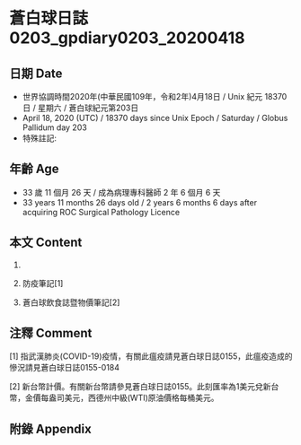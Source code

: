 [_metadata_:encoding]: - "utf-8"
[_metadata_:fileformat]: - "markdown"
[_metadata_:MIME_type]: - "text/plain"
[_metadata_:markdown_version]: - "commonmark version 0.29"
[_metadata_:markdown_spec]: - "https://spec.commonmark.org/0.29/"

# 蒼白球日誌0203_gpdiary0203_20200418 #

## 日期 Date ##

* 世界協調時間2020年(中華民國109年，令和2年)4月18日 / Unix 紀元 18370 日 / 星期六 / 蒼白球紀元第203日
* April 18, 2020 (UTC) / 18370 days since Unix Epoch / Saturday / Globus Pallidum day 203
* 特殊註記:

## 年齡 Age ##

* 33 歲 11 個月 26 天 / 成為病理專科醫師 2 年 6 個月 6 天
* 33 years 11 months 26 days old / 2 years 6 months 6 days after acquiring ROC Surgical Pathology Licence

## 本文 Content ##

1. 

    
2. 防疫筆記[1]

    
3. 蒼白球飲食誌暨物價筆記[2]

    

## 注釋 Comment ##

[1] 指武漢肺炎(COVID-19)疫情，有關此瘟疫請見蒼白球日誌0155，此瘟疫造成的慘況請見蒼白球日誌0155-0184


[2] 新台幣計價。有關新台幣請參見蒼白球日誌0155。此刻匯率為1美元兌新台幣，金價每盎司美元，西德州中級(WTI)原油價格每桶美元。



## 附錄 Appendix ##

